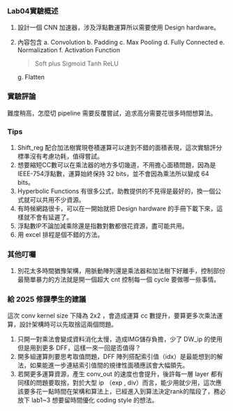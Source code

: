 ### Lab04實驗概述
1. 設計一個 CNN 加速器，涉及浮點數運算所以需要使用 Design hardware。
2. 內容包含
   a. Convolution
   b. Padding
   c. Max Pooling
   d. Fully Connected
   e. Normalization
   f. Activation Function
   > Soft plus
   > Sigmoid
   > Tanh
   > ReLU

   g. Flatten

### 實驗評論

難度稍高，怎麼切 pipeline 需要反覆嘗試，追求高分需要花很多時間想算法。

### Tips

1. Shift_reg 配合加法樹實現卷積運算可以達到不錯的面積表現，這次實驗評分標準沒有考慮功耗，值得嘗試。
2. 想要縮短CC數可以在乘法器的地方多切幾道，不用擔心面積問題，因為是IEEE-754浮點數，運算始終保持 32 bits，並不會因為乘法所以變成 64 bits。
3. Hyperbolic Functions 有很多公式，助教提供的不見得是最好的，換一個公式就可以共用不少資源。
4. 有時候網路很卡，可以在一開始就把 Design hardware 的手冊下載下來，這樣就不會有延遲了。
5. 浮點數IP不論加減乘除還是指數對數都很花資源，盡可能共用。
6. 用 excel 排程是個不錯的方法。

### 其他叮囑
1. 別花太多時間猶豫架構，用脈動陣列還是乘法器和加法樹下好離手，控制部份最簡單暴力的方法就是開一個超大 cnt 控制每一個 cycle 要做哪一些事情。

### 給 2025 修課學生的建議
這次 conv kernel size 下降為 2x2 ，會造成運算 cc 數提升，要算更多次乘法運算，設計架構時可以先取捨這兩個問題。

1. 只開一對乘法會變成資料消化太慢，造成IMG儲存負擔，少了 DW_ip 的使用但是用到更多 DFF，這樣一來一回是否值得？
2. 開多組運算則要思考取值問題，DFF 陣列搭配索引值（idx）是最能想到的解法，如果能進一步連結索引值間的規律性面積應該會大幅領先。
3. 若開更多運算資源，產生 conv_out 的速度也會提升，後許每一層 layer 都有同樣的問題要取捨，對於大型 ip （exp , div）而言，能少用就少用，這次應該要多花一點時間在架構和算法上，已經進入到算法決定rank的階段了，務必放下 lab1~3 想要留時間優化 coding style 的想法。


